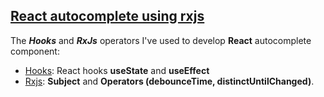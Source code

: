 ## [React autocomplete using rxjs](https://react-tailwindcss-card-ka2bwf.stackblitz.io/)

The ***Hooks*** and ***RxJs*** operators I've used to develop **React** autocomplete component:

- [Hooks](https://reactjs.org/docs/hooks-intro.html): React hooks **useState** and **useEffect**
- [Rxjs](https://rxjs.dev/): **Subject** and **Operators (debounceTime, distinctUntilChanged)**.

